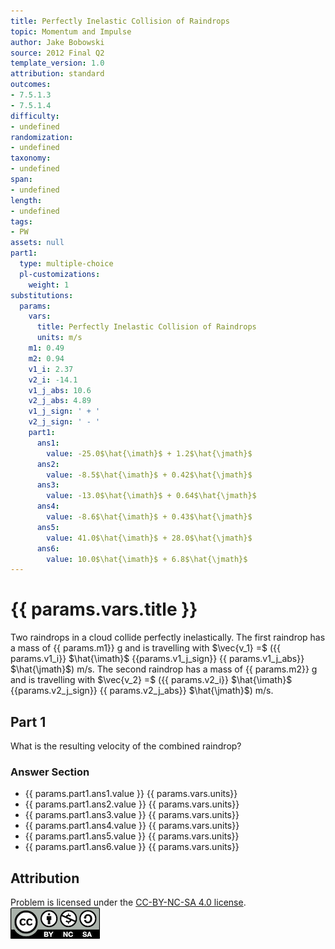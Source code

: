 ```yaml
---
title: Perfectly Inelastic Collision of Raindrops
topic: Momentum and Impulse
author: Jake Bobowski
source: 2012 Final Q2
template_version: 1.0
attribution: standard
outcomes:
- 7.5.1.3
- 7.5.1.4
difficulty:
- undefined
randomization:
- undefined
taxonomy:
- undefined
span:
- undefined
length:
- undefined
tags:
- PW
assets: null
part1:
  type: multiple-choice
  pl-customizations:
    weight: 1
substitutions:
  params:
    vars:
      title: Perfectly Inelastic Collision of Raindrops
      units: m/s
    m1: 0.49
    m2: 0.94
    v1_i: 2.37
    v2_i: -14.1
    v1_j_abs: 10.6
    v2_j_abs: 4.89
    v1_j_sign: ' + '
    v2_j_sign: ' - '
    part1:
      ans1:
        value: -25.0$\hat{\imath}$ + 1.2$\hat{\jmath}$
      ans2:
        value: -8.5$\hat{\imath}$ + 0.42$\hat{\jmath}$
      ans3:
        value: -13.0$\hat{\imath}$ + 0.64$\hat{\jmath}$
      ans4:
        value: -8.6$\hat{\imath}$ + 0.43$\hat{\jmath}$
      ans5:
        value: 41.0$\hat{\imath}$ + 28.0$\hat{\jmath}$
      ans6:
        value: 10.0$\hat{\imath}$ + 6.8$\hat{\jmath}$
---
```

# {{ params.vars.title }}
Two raindrops in a cloud collide perfectly inelastically. The first raindrop has a mass of {{ params.m1}} g and is travelling with $\vec{v_1} =$ ({{ params.v1_i}} $\hat{\imath}$ {{params.v1_j_sign}} {{ params.v1_j_abs}} $\hat{\jmath}$) m/s.
The second raindrop has a mass of {{ params.m2}} g and is travelling with $\vec{v_2} =$ ({{ params.v2_i}} $\hat{\imath}$ {{params.v2_j_sign}} {{ params.v2_j_abs}} $\hat{\jmath}$) m/s.

## Part 1

What is the resulting velocity of the combined raindrop?

### Answer Section

- {{ params.part1.ans1.value }} {{ params.vars.units}}
- {{ params.part1.ans2.value }} {{ params.vars.units}}
- {{ params.part1.ans3.value }} {{ params.vars.units}}
- {{ params.part1.ans4.value }} {{ params.vars.units}}
- {{ params.part1.ans5.value }} {{ params.vars.units}}
- {{ params.part1.ans6.value }} {{ params.vars.units}}

## Attribution

Problem is licensed under the [CC-BY-NC-SA 4.0 license](https://creativecommons.org/licenses/by-nc-sa/4.0/).<br> ![The Creative Commons 4.0 license requiring attribution-BY, non-commercial-NC, and share-alike-SA license.](https://raw.githubusercontent.com/firasm/bits/master/by-nc-sa.png)